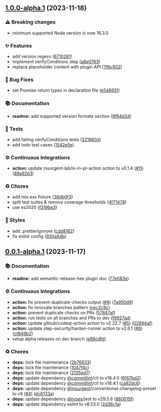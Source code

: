 ## [1.0.0-alpha.1](https://github.com/talent-ideal/semantic-release-hex/compare/v0.0.1-alpha.1...v1.0.0-alpha.1) (2023-11-18)


### ⚠ Breaking changes

* minimum supported Node version is now 16.3.0

### ✨ Features

* add version regexs ([6710281](https://github.com/talent-ideal/semantic-release-hex/commit/6710281be7e08b8ca419c68055beabc73caf09af))
* implement verifyConditions step ([a8e0763](https://github.com/talent-ideal/semantic-release-hex/commit/a8e0763e3970b4b032ad996c1e79d20f20054262))
* replace placeholder content with plugin API ([7f6c932](https://github.com/talent-ideal/semantic-release-hex/commit/7f6c932ddc2d4b5ff1104cc6c50697b2367075fd))


### 🐛 Bug Fixes

* set Promise return types in declaration file ([e54865f](https://github.com/talent-ideal/semantic-release-hex/commit/e54865f22ec0ddf3316c129cc714f26ea74f40dd))


### 📚 Documentation

* **readme:** add supported version formats section ([9f64d24](https://github.com/talent-ideal/semantic-release-hex/commit/9f64d24ba9a7b8c5dcb6fdd6cbb84d9b022a3d71))


### 🚨 Tests

* add failing verifyConditions tests ([321860d](https://github.com/talent-ideal/semantic-release-hex/commit/321860d5b919f2fe77c8c5af69f69c7515d63339))
* add todo test cases ([1542e5e](https://github.com/talent-ideal/semantic-release-hex/commit/1542e5ec0422aca4825244ff578594387880f687))


### ⚙️ Continuous Integrations

* **action:** update insurgent-lab/is-in-pr-action action to v0.1.4 ([#11](https://github.com/talent-ideal/semantic-release-hex/issues/11)) ([89a92d3](https://github.com/talent-ideal/semantic-release-hex/commit/89a92d39367014f3f9ab6a026f3069f181f9503e))


### ♻️ Chores

* add mix.exs fixture ([36db0f3](https://github.com/talent-ideal/semantic-release-hex/commit/36db0f344d510797c8f8a1d12dc3328d7c9afc5b))
* split test suites & remove coverage thresholds ([4f71478](https://github.com/talent-ideal/semantic-release-hex/commit/4f714784d5e62ec8bb74a7942e33704dbe871e6f))
* use es2020 ([f319be3](https://github.com/talent-ideal/semantic-release-hex/commit/f319be3e3071ee90ba0308e2acce63cfb1db0aa9))


### 💎 Styles

* add .prettierignnore ([cdd8162](https://github.com/talent-ideal/semantic-release-hex/commit/cdd8162efd2123eb225a6b4001de7d3348806c85))
* fix eslint config ([930a64b](https://github.com/talent-ideal/semantic-release-hex/commit/930a64b451af72b055b5014a60f8f0ad9b622a17))

## [0.0.1-alpha.1](https://github.com/talent-ideal/semantic-release-hex/compare/v0.0.0...v0.0.1-alpha.1) (2023-11-17)


### 📚 Documentation

* **readme:** add semantic-release-hex plugin doc ([77e083e](https://github.com/talent-ideal/semantic-release-hex/commit/77e083e0005d9a4eb2f3c4ecb73827f7c55df23a))


### ⚙️ Continuous Integrations

* **action:** fix prevent-duplicate-checks output ([#9](https://github.com/talent-ideal/semantic-release-hex/issues/9)) ([7a950d9](https://github.com/talent-ideal/semantic-release-hex/commit/7a950d9f1c39638679b9bbb137664ebaedeb5438))
* **action:** fix renovate branches pattern ([cec2c9c](https://github.com/talent-ideal/semantic-release-hex/commit/cec2c9c2474652d5a60ac4d2c7ed084ec84c4b2b))
* **action:** prevent duplicate checks on PRs ([57847af](https://github.com/talent-ideal/semantic-release-hex/commit/57847afbdefb7481c8cd5b73a1d14c1facdc2acd))
* **action:** run tests on all branches and PRs to dev ([f9927ad](https://github.com/talent-ideal/semantic-release-hex/commit/f9927adeff740cb4b5d6012e5c027f9f93ebb318))
* **action:** update github/codeql-action action to v2.22.7 ([#5](https://github.com/talent-ideal/semantic-release-hex/issues/5)) ([02894af](https://github.com/talent-ideal/semantic-release-hex/commit/02894afd86dbadebcc7ac53ab0c8f8e1d9b97e55))
* **action:** update step-security/harden-runner action to v2.6.1 ([#6](https://github.com/talent-ideal/semantic-release-hex/issues/6)) ([cf849b2](https://github.com/talent-ideal/semantic-release-hex/commit/cf849b222e93c139ea95478a97a1d8cf29f6fa92))
* setup alpha releases on dev branch ([e88cdfd](https://github.com/talent-ideal/semantic-release-hex/commit/e88cdfd4dfc180f27e98e9791c9e1bc7223e897e))


### ♻️ Chores

* **deps:** lock file maintenance ([2b76633](https://github.com/talent-ideal/semantic-release-hex/commit/2b76633e747e86e06b20bcf91ce44fbe2e97b005))
* **deps:** lock file maintenance ([1047f4c](https://github.com/talent-ideal/semantic-release-hex/commit/1047f4c82953ebe033fbcfc83c09325605550ce1))
* **deps:** lock file maintenance ([2135ed7](https://github.com/talent-ideal/semantic-release-hex/commit/2135ed7e9d8b634271ff12f8a21703282e3248d5))
* **deps:** update dependency [@commitlint](https://github.com/commitlint)/cli to v18.4.0 ([6f67bd2](https://github.com/talent-ideal/semantic-release-hex/commit/6f67bd2f9ed47d7b837129b3e76833eb9f3effed))
* **deps:** update dependency [@commitlint](https://github.com/commitlint)/cli to v18.4.1 ([ca92dc6](https://github.com/talent-ideal/semantic-release-hex/commit/ca92dc60566d1995bdbe25784a674ed1ac2df0af))
* **deps:** update dependency [@insurgent](https://github.com/insurgent)/conventional-changelog-preset to v9 ([#4](https://github.com/talent-ideal/semantic-release-hex/issues/4)) ([dc6133a](https://github.com/talent-ideal/semantic-release-hex/commit/dc6133a3b7491729e2abe2cb1ace801c5d85b47e))
* **deps:** update dependency [@types](https://github.com/types)/jest to v29.5.8 ([880015f](https://github.com/talent-ideal/semantic-release-hex/commit/880015facb63e52bcca187066eeb62909c7fe138))
* **deps:** update dependency eslint to v8.53.0 ([2d36c1a](https://github.com/talent-ideal/semantic-release-hex/commit/2d36c1a92dff19f1219e7f72937e6d3ffa77f77c))
